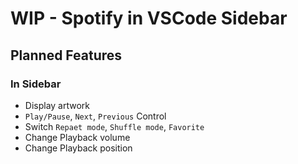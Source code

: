 # WIP - Spotify in VSCode Sidebar

## Planned Features

### In Sidebar

- Display artwork
- `Play/Pause`, `Next`, `Previous` Control
- Switch `Repaet mode`, `Shuffle mode`, `Favorite`
- Change Playback volume
- Change Playback position
